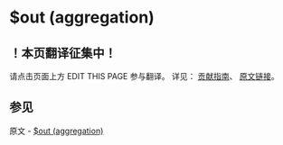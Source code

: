 # $out (aggregation)

## ！本页翻译征集中！

请点击页面上方 EDIT THIS PAGE 参与翻译。
详见：
[贡献指南]( https://github.com/JinMuInfo/MongoDB-Manual-zh/blob/master/CONTRIBUTING.md )、
[原文链接](  https://docs.mongodb.com/manual/reference/operator/aggregation/out/  )。

## 参见

原文 - [$out (aggregation)]( https://docs.mongodb.com/manual/reference/operator/aggregation/out/ )

